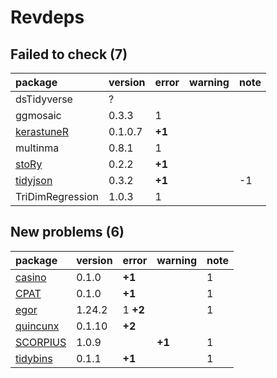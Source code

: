 # Revdeps

## Failed to check (7)

|package          |version |error  |warning |note |
|:----------------|:-------|:------|:-------|:----|
|dsTidyverse      |?       |       |        |     |
|ggmosaic         |0.3.3   |1      |        |     |
|[kerastuneR](failures.md#kerastuner)|0.1.0.7 |__+1__ |        |     |
|multinma         |0.8.1   |1      |        |     |
|[stoRy](failures.md#story)|0.2.2   |__+1__ |        |     |
|[tidyjson](failures.md#tidyjson)|0.3.2   |__+1__ |        |-1   |
|TriDimRegression |1.0.3   |1      |        |     |

## New problems (6)

|package  |version |error    |warning |note |
|:--------|:-------|:--------|:-------|:----|
|[casino](problems.md#casino)|0.1.0   |__+1__   |        |1    |
|[CPAT](problems.md#cpat)|0.1.0   |__+1__   |        |1    |
|[egor](problems.md#egor)|1.24.2  |1 __+2__ |        |1    |
|[quincunx](problems.md#quincunx)|0.1.10  |__+2__   |        |     |
|[SCORPIUS](problems.md#scorpius)|1.0.9   |         |__+1__  |1    |
|[tidybins](problems.md#tidybins)|0.1.1   |__+1__   |        |1    |

